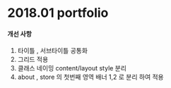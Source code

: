 # 2018.01 portfolio

#### 개선 사항
1. 타이틀 , 서브타이틀 공통화 
2. 그리드 적용
3. 클래스 네이밍 content/layout style 분리 
4. about , store 의 첫번째 영역 배너 1,2 로 분리 하여 적용
